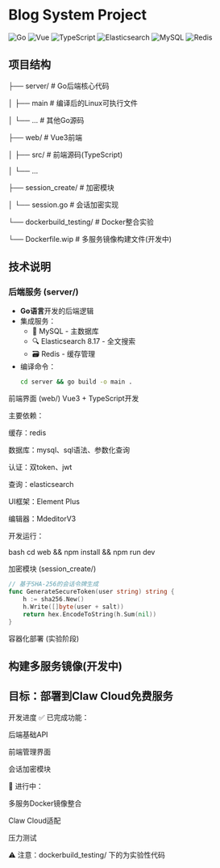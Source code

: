 # Blog System Project

![Go](https://img.shields.io/badge/Go-1.24.2-blue) ![Vue](https://img.shields.io/badge/Vue-3-green) ![TypeScript](https://img.shields.io/badge/TypeScript-5.0-orange) ![Elasticsearch](https://img.shields.io/badge/Elasticsearch-8.17-yellow) ![MySQL](https://img.shields.io/badge/MySQL-8.0-blue) ![Redis](https://img.shields.io/badge/Redis-7.0-red)

## 项目结构
├── server/ # Go后端核心代码

│ ├── main # 编译后的Linux可执行文件

│ └── ... # 其他Go源码

├── web/ # Vue3前端

│ ├── src/ # 前端源码(TypeScript)

│ └── ...

├── session_create/ # 加密模块

│ └── session.go # 会话加密实现

└── dockerbuild_testing/ # Docker整合实验

└── Dockerfile.wip # 多服务镜像构建文件(开发中)


## 技术说明

### 后端服务 (server/)
- **Go语言**开发的后端逻辑
- 集成服务：
  - 🐬 MySQL - 主数据库
  - 🔍 Elasticsearch 8.17 - 全文搜索
  - 🗃️ Redis - 缓存管理
- 编译命令：
  ```bash
  cd server && go build -o main .
前端界面 (web/)
Vue3 + TypeScript开发

主要依赖：

缓存：redis

数据库：mysql、sql语法、参数化查询

认证：双token、jwt

查询：elasticsearch

UI框架：Element Plus

编辑器：MdeditorV3

开发运行：

bash
cd web && npm install && npm run dev

加密模块 (session_create/)




```go linenums="1"
// 基于SHA-256的会话令牌生成
func GenerateSecureToken(user string) string {
    h := sha256.New()
    h.Write([]byte(user + salt))
    return hex.EncodeToString(h.Sum(nil))
}
```
容器化部署 (实验阶段)

## 构建多服务镜像(开发中)
## 目标：部署到Claw Cloud免费服务

开发进度
✅ 已完成功能：

后端基础API

前端管理界面

会话加密模块

🚧 进行中：

多服务Docker镜像整合

Claw Cloud适配

压力测试


⚠️ 注意：dockerbuild_testing/ 下的为实验性代码
